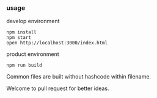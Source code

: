 ### usage

develop environment
```
npm install
npm start
open http://localhost:3000/index.html
```

product environment

```
npm run build
```

Common files are built without hashcode within filename.

Welcome to pull request for better ideas.